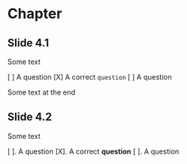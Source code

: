 # Chapter
## Slide 4.1

Some text

[ ] A question
[X] A correct `question`
[ ] A question

Some text at the end

## Slide 4.2

Some text

[ ]. A question
[X]. A correct **question**
[ ]. A question
